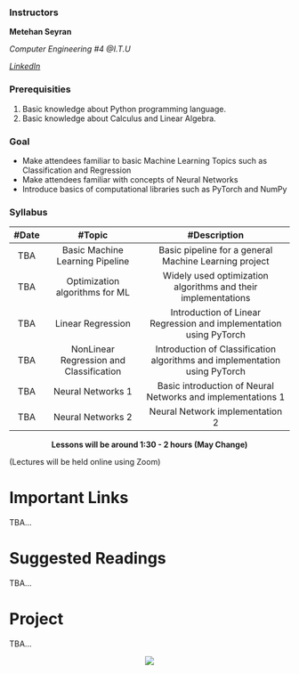 
### Instructors

**Metehan Seyran**

*Computer Engineering #4 @I.T.U*

[*LinkedIn*](https://www.linkedin.com/in/metehan-seyran/)


### Prerequisities
1. Basic knowledge about Python programming language.
2. Basic knowledge about Calculus and Linear Algebra.

### Goal
* Make attendees familiar to basic Machine Learning Topics such as Classification and Regression
* Make attendees familiar with concepts of Neural Networks
* Introduce basics of computational libraries such as PyTorch and NumPy

### Syllabus

|  #Date |  #Topic  | #Description  |
| :------------: | :------------: | :------------: |
| TBA | Basic Machine Learning Pipeline  | Basic pipeline for a general Machine Learning project |
| TBA  | Optimization algorithms for ML | Widely used optimization algorithms and their implementations |
| TBA  |  Linear Regression  | Introduction of Linear Regression and implementation using PyTorch  |
| TBA  |  NonLinear Regression and Classification  | Introduction of Classification algorithms and implementation using PyTorch  |
| TBA  | Neural Networks 1  | Basic introduction of Neural Networks and implementations 1 |
| TBA  |  Neural Networks 2  | Neural Network implementation 2  |

<p align="center"><b>Lessons will be around 1:30 - 2 hours (May Change)</b></p>

(Lectures will be held online using Zoom)

# Important Links

TBA...

# Suggested Readings

TBA...

# Project
TBA...


<p align="center">
  <a href="//ituacm.com" target="_blank">
    <img src="https://ituacm.com/wp-content/uploads/2017/08/itu-logo.png">
  </a>
</p>
